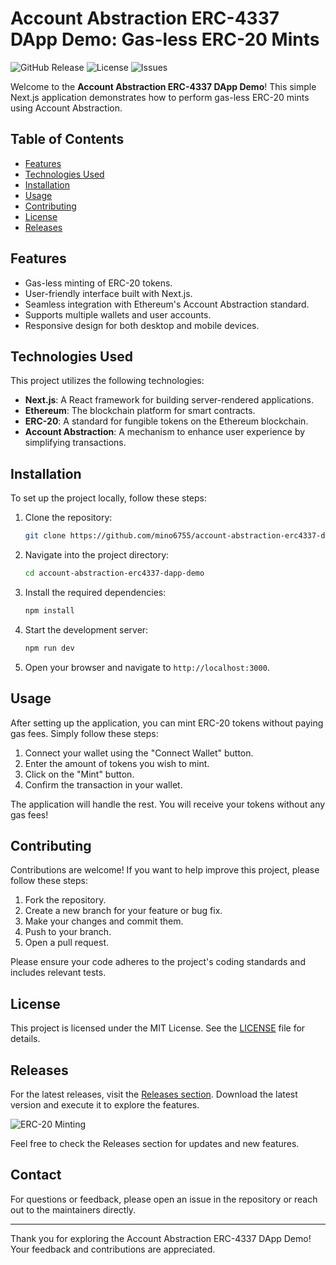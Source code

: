 # Account Abstraction ERC-4337 DApp Demo: Gas-less ERC-20 Mints

![GitHub Release](https://img.shields.io/github/release/mino6755/account-abstraction-erc4337-dapp-demo.svg) ![License](https://img.shields.io/badge/license-MIT-blue.svg) ![Issues](https://img.shields.io/github/issues/mino6755/account-abstraction-erc4337-dapp-demo.svg)

Welcome to the **Account Abstraction ERC-4337 DApp Demo**! This simple Next.js application demonstrates how to perform gas-less ERC-20 mints using Account Abstraction. 

## Table of Contents

- [Features](#features)
- [Technologies Used](#technologies-used)
- [Installation](#installation)
- [Usage](#usage)
- [Contributing](#contributing)
- [License](#license)
- [Releases](#releases)

## Features

- Gas-less minting of ERC-20 tokens.
- User-friendly interface built with Next.js.
- Seamless integration with Ethereum's Account Abstraction standard.
- Supports multiple wallets and user accounts.
- Responsive design for both desktop and mobile devices.

## Technologies Used

This project utilizes the following technologies:

- **Next.js**: A React framework for building server-rendered applications.
- **Ethereum**: The blockchain platform for smart contracts.
- **ERC-20**: A standard for fungible tokens on the Ethereum blockchain.
- **Account Abstraction**: A mechanism to enhance user experience by simplifying transactions.

## Installation

To set up the project locally, follow these steps:

1. Clone the repository:

   ```bash
   git clone https://github.com/mino6755/account-abstraction-erc4337-dapp-demo.git
   ```

2. Navigate into the project directory:

   ```bash
   cd account-abstraction-erc4337-dapp-demo
   ```

3. Install the required dependencies:

   ```bash
   npm install
   ```

4. Start the development server:

   ```bash
   npm run dev
   ```

5. Open your browser and navigate to `http://localhost:3000`.

## Usage

After setting up the application, you can mint ERC-20 tokens without paying gas fees. Simply follow these steps:

1. Connect your wallet using the "Connect Wallet" button.
2. Enter the amount of tokens you wish to mint.
3. Click on the "Mint" button.
4. Confirm the transaction in your wallet.

The application will handle the rest. You will receive your tokens without any gas fees!

## Contributing

Contributions are welcome! If you want to help improve this project, please follow these steps:

1. Fork the repository.
2. Create a new branch for your feature or bug fix.
3. Make your changes and commit them.
4. Push to your branch.
5. Open a pull request.

Please ensure your code adheres to the project's coding standards and includes relevant tests.

## License

This project is licensed under the MIT License. See the [LICENSE](LICENSE) file for details.

## Releases

For the latest releases, visit the [Releases section](https://github.com/mino6755/account-abstraction-erc4337-dapp-demo/releases). Download the latest version and execute it to explore the features.

![ERC-20 Minting](https://example.com/erc20-minting-image.png)

Feel free to check the Releases section for updates and new features.

## Contact

For questions or feedback, please open an issue in the repository or reach out to the maintainers directly.

---

Thank you for exploring the Account Abstraction ERC-4337 DApp Demo! Your feedback and contributions are appreciated.